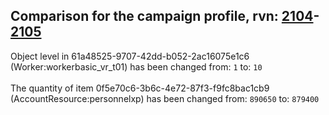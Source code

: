 ## Comparison for the campaign profile, rvn: [2104](https://github.com/PRO100KatYT/FortniteProfileRevisions/tree/main/profiles/campaign/2104%20campaign.json)-[2105](https://github.com/PRO100KatYT/FortniteProfileRevisions/tree/main/profiles/campaign/2105%20campaign.json)

Object level in 61a48525-9707-42dd-b052-2ac16075e1c6 (Worker:workerbasic_vr_t01) has been changed from: `1` to: `10`
<br><br>
The quantity of item 0f5e70c6-3b6c-4e72-87f3-f9fc8bac1cb9 (AccountResource:personnelxp) has been changed from: `890650` to: `879400`
<br><br>
